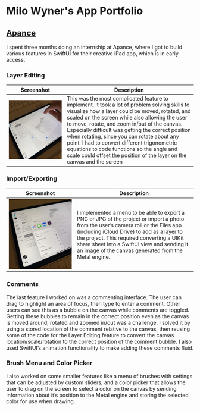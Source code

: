 # Milo Wyner's App Portfolio

## [Apance](https://apance.com)

I spent three months doing an internship at Apance, where I got to build various features in SwiftUI for their creative iPad app, which is in early access.

### Layer Editing
Screenshot | Description
------------ | -------------
![Layer Edit Photo](/images/LayerEdit_Photo.jpg) | This was the most complicated feature to implement. It took a lot of problem solving skills to visualize how a layer could be moved, rotated, and scaled on the screen while also allowing the user to move, rotate, and zoom in/out of the canvas. Especially difficult was getting the correct position when rotating, since you can rotate about any point. I had to convert different trigonometric equations to code functions so the angle and scale could offset the position of the layer on the canvas and the screen

### Import/Exporting
Screenshot | Description
------------ | -------------
![Import/Export Photo](/images/ImportExport_Photo.jpg) | I implemented a menu to be able to export a PNG or JPG of the project or import a photo from the user’s camera roll or the Files app (including iCloud Drive) to add as a layer to the project. This required converting a UIKit share sheet into a SwiftUI view and sending it an image of the canvas generated from the Metal engine.

### Comments
The last feature I worked on was a commenting interface. The user can drag to highlight an area of focus, then type to enter a comment. Other users can see this as a bubble on the canvas while comments are toggled. Getting these bubbles to remain in the correct position even as the canvas is moved around, rotated and zoomed in/out was a challenge. I solved it by using a stored location of the comment relative to the canvas, then reusing some of the code for the Layer Editing feature to convert the canvas location/scale/rotation to the correct position of the comment bubble. I also used SwiftUI’s animation functionality to make adding these comments fluid.

### Brush Menu and Color Picker
I also worked on some smaller features like a menu of brushes with settings that can be adjusted by custom sliders; and a color picker that allows the user to drag on the screen to select a color on the canvas by sending information about it’s position to the Metal engine and storing the selected color for use when drawing.
